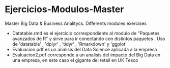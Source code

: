 # Ejercicios-Modulos-Master
Master Big Data &amp; Business Analitycs. Differents modules exercises

 + Datatable.rmd es el ejercicio correspondiente al modulo de "Paquetes avanzados de R" y sirve para ir conectando con distintos paquetes . Uso de 'datatable' , 'dplyr' , 'tidyr' , 'Rmarkdown' y 'ggplot'
 + Evaluacion.pdf es un analisis del Data Science aplicada a la empresa
 + Evaluacion2.pdf corresponde a un analisis del impacto del Big Data en una empresa, en este caso el gigante del retail en UK Tesco
